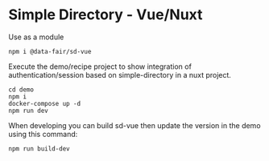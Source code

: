 # Simple Directory - Vue/Nuxt

Use as a module

    npm i @data-fair/sd-vue

Execute the demo/recipe project to show integration of authentication/session based on simple-directory in a nuxt project.

    cd demo
    npm i
    docker-compose up -d
    npm run dev

When developing you can build sd-vue then update the version in the demo using this command:

    npm run build-dev

